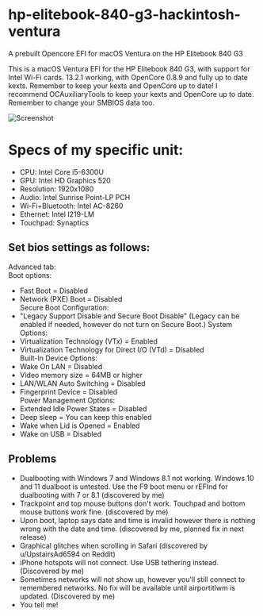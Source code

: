 # hp-elitebook-840-g3-hackintosh-ventura
A prebuilt Opencore EFI for macOS Ventura on the HP Elitebook 840 G3

This is a macOS Ventura EFI for the HP Elitebook 840 G3, with support for Intel Wi-Fi cards. 13.2.1 working, with OpenCore 0.8.9 and fully up to date kexts. Remember to keep your kexts and OpenCore up to date! I recommend OCAuxiliaryTools to keep your kexts and OpenCore up to date. Remember to change your SMBIOS data too.

![Screenshot](https://github.com/Lost-Entrepreneur439/hp-elitebook-840-g3-hackintosh-ventura/blob/main/Untitled%202.png)

# Specs of my specific unit:
* CPU: Intel Core i5-6300U
* GPU: Intel HD Graphics 520
* Resolution: 1920x1080
* Audio: Intel Sunrise Point-LP PCH
* Wi-Fi+Bluetooth: Intel AC-8260
* Ethernet: Intel I219-LM
* Touchpad: Synaptics

## Set bios settings as follows:
Advanced tab:  
Boot options:  
- Fast Boot = Disabled
- Network (PXE) Boot = Disabled  
Secure Boot Configuration:
- "Legacy Support Disable and Secure Boot Disable"  (Legacy can be enabled if needed, however do not turn on Secure Boot.)
System Options:  
- Virtualization Technology (VTx) = Enabled
- Virtualization Technology for Direct I/O (VTd) = Disabled  
Built-In Device Options:  
- Wake On LAN = Disabled
- Video memory size = 64MB or higher
- LAN/WLAN Auto Switching = Disabled
- Fingerprint Device = Disabled  
Power Management Options:  
- Extended Idle Power States = Disabled
- Deep sleep = You can keep this enabled
- Wake when Lid is Opened = Enabled
- Wake on USB = Disabled

## Problems
* Dualbooting with Windows 7 and Windows 8.1 not working. Windows 10 and 11 dualboot is untested. Use the F9 boot menu or rEFInd for dualbooting with 7 or 8.1 (discovered by me)
* Trackpoint and top mouse buttons don't work. Touchpad and bottom mouse buttons work fine. (discovered by me)
* Upon boot, laptop says date and time is invalid however there is nothing wrong with the date and time. (discovered by me, planned fix in next release)
* Graphical glitches when scrolling in Safari (discovered by u/UpstairsAd6594 on Reddit)
* iPhone hotspots will not connect. Use USB tethering instead. (Discovered by me)
* Sometimes networks will not show up, however you'll still connect to remembered networks. No fix will be available until airportitlwm is updated. (Discovered by me)
* You tell me!
